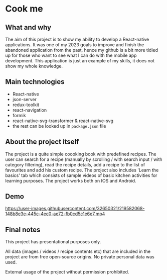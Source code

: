 # Cook me

## What and why
The aim of this project is to show my ability to develop a React-native applications. 
It was one of my 2023 goals to improve and finish the abandoned application from the past, hence my github is a bit more tidied up for those who want to see what I can do with the mobile app development. This application is just an example of my skills, it does not show my whole knowledge.

## Main technologies
- React-native
- json-server
- redux-toolkit
- react-navigation
- formik
- react-native-svg-transformer & react-native-svg
- the rest can be looked up in `package.json` file

## About the project itself
The project is a quite simple coooking book with predefined recipes. The user can search for a recipe (manually by scrolling / with search input / with category filtering), read the recipe details, add a recipe to the list of favourites and add his custom recipe.
The project also includes 'Learn the basics' tab which consists of sample videos of basic kitchen activities for learning purposes.
The project works both on IOS and Android.

## Demo

https://user-images.githubusercontent.com/32650321/219582068-148b8e3e-445c-4ec0-ae72-fb0cd5c1e6e7.mp4


## Final notes
This project has presentational purposes only. 

All data (images / videos / recipe contents etc) that are included in the project are from free open-source origins. No private personal data was used.

External usage of the project without permission prohibited.
